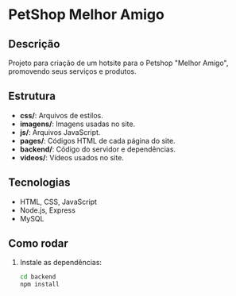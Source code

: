 # PetShop Melhor Amigo

## Descrição
Projeto para criação de um hotsite para o Petshop "Melhor Amigo", promovendo seus serviços e produtos.

## Estrutura
- **css/**: Arquivos de estilos.
- **imagens/**: Imagens usadas no site.
- **js/**: Arquivos JavaScript.
- **pages/**: Códigos HTML de cada página do site.
- **backend/**: Código do servidor e dependências.
- **videos/**: Vídeos usados no site.


## Tecnologias
- HTML, CSS, JavaScript
- Node.js, Express
- MySQL

## Como rodar
1. Instale as dependências:
   ```bash
   cd backend
   npm install
